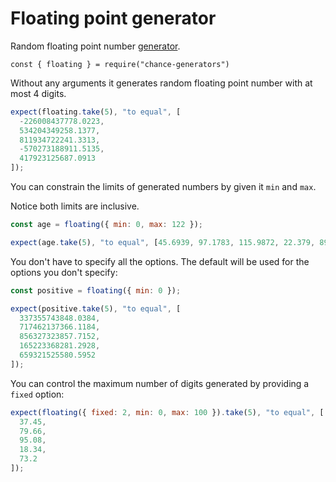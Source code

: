 # Floating point generator

Random floating point number [generator](../generator/).

```js#evaluate:false
const { floating } = require("chance-generators")
```

Without any arguments it generates random floating point number with at most 4
digits.

```js
expect(floating.take(5), "to equal", [
  -226008437778.0223,
  534204349258.1377,
  811934722241.3313,
  -570273188911.5135,
  417923125687.0913
]);
```

You can constrain the limits of generated numbers by given it `min` and `max`.

Notice both limits are inclusive.

```js
const age = floating({ min: 0, max: 122 });

expect(age.take(5), "to equal", [45.6939, 97.1783, 115.9872, 22.379, 89.3033]);
```

You don't have to specify all the options. The default will be used for the
options you don't specify:

```js
const positive = floating({ min: 0 });

expect(positive.take(5), "to equal", [
  337355743848.0384,
  717462137366.1184,
  856327323857.7152,
  165223368281.2928,
  659321525580.5952
]);
```

You can control the maximum number of digits generated by providing a `fixed` option:

```js
expect(floating({ fixed: 2, min: 0, max: 100 }).take(5), "to equal", [
  37.45,
  79.66,
  95.08,
  18.34,
  73.2
]);
```
